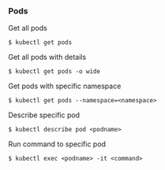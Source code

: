 ### Pods ###

Get all pods
~~~~
$ kubectl get pods
~~~~

Get all pods with details
~~~~
$ kubectl get pods -o wide
~~~~

Get pods with specific namespace
~~~~
$ kubectl get pods --namespace=<namespace>
~~~~

Describe specific pod
~~~~
$ kubectl describe pod <podname>
~~~~

Run command to specific pod
~~~~
$ kubectl exec <podname> -it <command>
~~~~